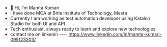 - 👋 Hi, I’m Mamta Kumari
- I have done MCA at Birla Institute of Technology, Mesra
- Currently I am working as test automation developer using Katalon Studio for both UI and API
- Tech enthusiast, always ready to learn and explore new technologies
- contact me on linkenin ---- https://www.linkedin.com/in/mamta-kumari-095123203/

<!---
Mamta149-tech/Mamta149-tech is a ✨ special ✨ repository because its `README.md` (this file) appears on your GitHub profile.
You can click the Preview link to take a look at your changes.
--->
